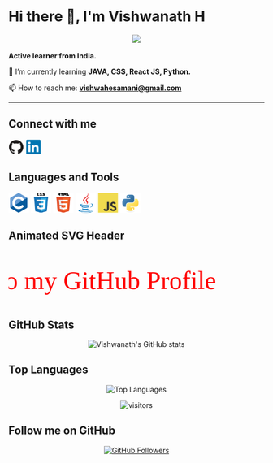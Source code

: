 # Hi there 👋, I'm Vishwanath H

<p align="center">
  <img src="https://media.giphy.com/media/hvRJCLFzcasrR4ia7z/giphy.gif" width="30px">
</p>

**Active learner from India.**

🌱 I’m currently learning **JAVA, CSS, React JS, Python.**

📫 How to reach me: **vishwahesamani@gmail.com**

---

<h2>Connect with me</h2>
<p align="left">
  <a href="https://github.com/yourusername" target="_blank"><img src="https://raw.githubusercontent.com/devicons/devicon/master/icons/github/github-original.svg" alt="github" height="30" width="30"></a>
  <a href="https://www.linkedin.com/in/yourusername/" target="_blank"><img src="https://raw.githubusercontent.com/devicons/devicon/master/icons/linkedin/linkedin-original.svg" alt="linkedin" height="30" width="30"></a>
</p>

<h2>Languages and Tools</h2>
<p align="left">
  <a href="https://www.cprogramming.com/" target="_blank"><img src="https://raw.githubusercontent.com/devicons/devicon/master/icons/c/c-original.svg" alt="c" width="40" height="40"></a>
  <a href="https://www.w3schools.com/css/" target="_blank"><img src="https://raw.githubusercontent.com/devicons/devicon/master/icons/css3/css3-original-wordmark.svg" alt="css3" width="40" height="40"></a>
  <a href="https://www.w3.org/html/" target="_blank"><img src="https://raw.githubusercontent.com/devicons/devicon/master/icons/html5/html5-original-wordmark.svg" alt="html5" width="40" height="40"></a>
  <a href="https://www.java.com" target="_blank"><img src="https://raw.githubusercontent.com/devicons/devicon/master/icons/java/java-original.svg" alt="java" width="40" height="40"></a>
  <a href="https://developer.mozilla.org/en-US/docs/Web/JavaScript" target="_blank"><img src="https://raw.githubusercontent.com/devicons/devicon/master/icons/javascript/javascript-original.svg" alt="javascript" width="40" height="40"></a>
  <a href="https://www.python.org" target="_blank"><img src="https://raw.githubusercontent.com/devicons/devicon/master/icons/python/python-original.svg" alt="python" width="40" height="40"></a>
</p>

<h2>Animated SVG Header</h2>
<p align="center">
  <svg viewBox="0 0 100 20">
    <text x="50" y="15" fill="red" font-size="10" font-family="Verdana" text-anchor="middle">
      Welcome to my GitHub Profile
      <animate attributeName="x" from="0" to="100" dur="10s" repeatCount="indefinite" />
    </text>
  </svg>
</p>

<h2>GitHub Stats</h2>
<p align="center">
  <img src="https://github-readme-stats.vercel.app/api?username=yourusername&show_icons=true&theme=radical" alt="Vishwanath's GitHub stats">
</p>

<h2>Top Languages</h2>
<p align="center">
  <img src="https://github-readme-stats.vercel.app/api/top-langs/?username=yourusername&layout=compact&theme=radical" alt="Top Languages">
</p>

<p align="center">
  <img src="https://visitor-badge.laobi.icu/badge?page_id=yourusername.visitor-badge" alt="visitors">
</p>

<h2>Follow me on GitHub</h2>
<p align="center">
  <a href="https://github.com/yourusername" target="_blank"><img src="https://img.shields.io/github/followers/yourusername?label=Follow&style=social" alt="GitHub Followers"></a>
</p>
